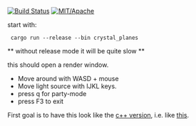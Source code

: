 [![Build Status][s1]][tc] [![MIT/Apache][s3]][li] 

[s1]: https://api.travis-ci.com/sim82/rust_playground.svg?branch=master
[s3]: https://img.shields.io/badge/license-MIT%2FApache-blue.svg
[tc]: https://travis-ci.com/sim82/rust_playground
[li]: COPYING

start with:
```
 cargo run --release --bin crystal_planes
```
** without release mode it will be quite slow **

this should open a render window. 
* Move around with WASD + mouse
* Move light source with IJKL keys.
* press q for party-mode
* press F3 to exit

First goal is to have this look like the [c++ version](https://github.comsim82/shooter2), i.e. like [this](https://youtu.be/wNDT1-M3570).